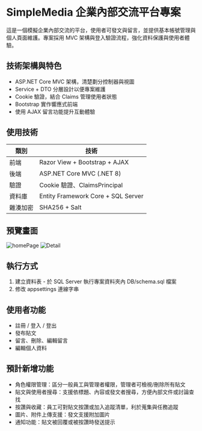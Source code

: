 # SimpleMedia 企業內部交流平台專案

這是一個模擬企業內部交流的平台，使用者可發文與留言，並提供基本帳號管理與個人頁面維護。專案採用 MVC 架構與登入驗證流程，強化資料保護與使用者體驗。

## 技術架構與特色
- ASP.NET Core MVC 架構，清楚劃分控制器與視圖
- Service + DTO 分層設計以便專案維護
- Cookie 驗證，結合 Claims 管理使用者狀態
- Bootstrap 實作響應式前端
- 使用 AJAX 留言功能提升互動體驗

## 使用技術

| 類別 | 技術 |
|------|------|
| 前端 | Razor View + Bootstrap + AJAX |
| 後端 | ASP.NET Core MVC (.NET 8) |
| 驗證 | Cookie 驗證、ClaimsPrincipal |
| 資料庫 | Entity Framework Core + SQL Server |
| 雜湊加密 | SHA256 + Salt |

## 預覽畫面
![homePage](https://github.com/user-attachments/assets/9e820e2b-7bec-4c3c-9822-850f8b9f471f)
![Detail](https://github.com/user-attachments/assets/c804db33-f02d-46b7-b155-9b35f00a0c46)




## 執行方式
1. 建立資料表 - 於 SQL Server 執行專案資料夾內 DB/schema.sql 檔案
2. 修改 appsettings 連線字串

## 使用者功能
- 註冊 / 登入 / 登出
- 發布貼文
- 留言、刪除、編輯留言
- 編輯個人資料

## 預計新增功能
- 角色權限管理：區分一般員工與管理者權限，管理者可檢視/刪除所有貼文
- 貼文與使用者搜尋：支援依標題、內容或發文者搜尋，方便內部文件或討論查找
- 按讚與收藏：員工可對貼文按讚或加入追蹤清單，利於蒐集與任務追蹤
- 圖片、附件上傳支援：發文支援附加圖片
- 通知功能：貼文被回覆或被按讚時發送提示
